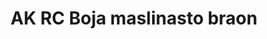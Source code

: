 ---
layout: product
title: "AK RC Boja maslinasto braon"
price: "330" 
desc: "Acrylic Laquer 10mL"
img_path: "/assets/img/RC218.jpg"
brand: "AK "
available: false
special_offer: false
new: false
soon: false
cat: "020000"
subcat: "020200"
subsubcat: "020201"
sifra: "RC218"
popular: false
---